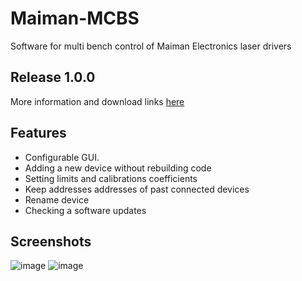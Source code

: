# Maiman-MCBS
Software for multi bench control of Maiman Electronics laser drivers

## Release 1.0.0
More information and download links [here](https://github.com/IlyaZh/Maiman-MCBS/releases/tag/v1.0.0)

## Features
- Configurable GUI.
- Adding a new device without rebuilding code
- Setting limits and calibrations coefficients
- Keep addresses addresses of past connected devices
- Rename device
- Checking a software updates

## Screenshots
![image](https://user-images.githubusercontent.com/1976218/184551933-ecf9f3a1-3c7c-44f3-aae2-24a0edeedbc5.png)
![image](https://user-images.githubusercontent.com/1976218/184551935-24b90c2c-0d32-428f-88cf-677c5c75d0ed.png)
